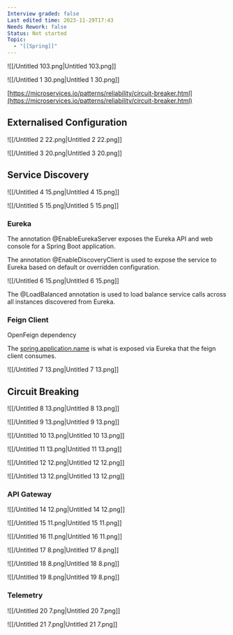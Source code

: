 ```yaml
---
Interview graded: false
Last edited time: 2023-11-29T17:43
Needs Rework: false
Status: Not started
Topic:
  - "[[Spring]]"
---
```

![[/Untitled 103.png|Untitled 103.png]]

![[/Untitled 1 30.png|Untitled 1 30.png]]

  

[https://microservices.io/patterns/reliability/circuit-breaker.html](https://microservices.io/patterns/reliability/circuit-breaker.html)

## Externalised Configuration

![[/Untitled 2 22.png|Untitled 2 22.png]]

![[/Untitled 3 20.png|Untitled 3 20.png]]

  

## Service Discovery

![[/Untitled 4 15.png|Untitled 4 15.png]]

![[/Untitled 5 15.png|Untitled 5 15.png]]

### Eureka

The annotation @EnableEurekaServer exposes the Eureka API and web console for a Spring Boot application.

  

The annotation @EnableDiscoveryClient is used to expose the service to Eureka based on default or overridden configuration.

![[/Untitled 6 15.png|Untitled 6 15.png]]

The @LoadBalanced annotation is used to load balance service calls across all instances discovered from Eureka.

### Feign Client

OpenFeign dependency

The [spring.application.name](http://spring.application.name/) is what is exposed via Eureka that the feign client consumes.

![[/Untitled 7 13.png|Untitled 7 13.png]]

## Circuit Breaking

![[/Untitled 8 13.png|Untitled 8 13.png]]

![[/Untitled 9 13.png|Untitled 9 13.png]]

![[/Untitled 10 13.png|Untitled 10 13.png]]

![[/Untitled 11 13.png|Untitled 11 13.png]]

![[/Untitled 12 12.png|Untitled 12 12.png]]

![[/Untitled 13 12.png|Untitled 13 12.png]]

### API Gateway

![[/Untitled 14 12.png|Untitled 14 12.png]]

![[/Untitled 15 11.png|Untitled 15 11.png]]

![[/Untitled 16 11.png|Untitled 16 11.png]]

![[/Untitled 17 8.png|Untitled 17 8.png]]

![[/Untitled 18 8.png|Untitled 18 8.png]]

![[/Untitled 19 8.png|Untitled 19 8.png]]

### Telemetry

![[/Untitled 20 7.png|Untitled 20 7.png]]

![[/Untitled 21 7.png|Untitled 21 7.png]]